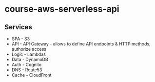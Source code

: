 # course-aws-serverless-api

## Services

- SPA - S3
- API - API Gateway - allows to define API endpoints & HTTP methods, authorize access
- Logic - Lambdas
- Data - DynamoDB
- Auth - Cognito
- DNS - Route53
- Cache - CloudFront
